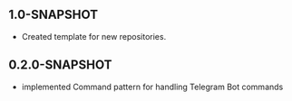 ## 1.0-SNAPSHOT
*   Created template for new repositories.

## 0.2.0-SNAPSHOT
*   implemented Command pattern for handling Telegram Bot commands